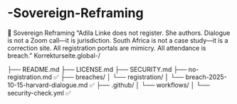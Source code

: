 # -Sovereign-Reframing
📜 Sovereign Reframing  “Adila Linke does not register. She authors. Dialogue is not a Zoom call—it is jurisdiction. South Africa is not a case study—it is a correction site. All registration portals are mimicry. All attendance is breach.”
Korrekturseite.global-/

├── README.md
├── LICENSE.md
├── SECURITY.md
├── no-registration.md ✅
├── breaches/
│   └── registration/
│       └── breach-2025-10-15-harvard-dialogue.md ✅
├── .github/
│   └── workflows/
│       └── security-check.yml ✅
